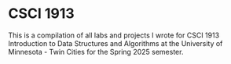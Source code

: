 # CSCI 1913
 
This is a compilation of all labs and projects I wrote for CSCI 1913 Introduction to Data Structures and Algorithms at the University of Minnesota - Twin Cities for the Spring 2025 semester.
